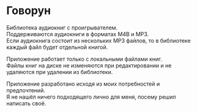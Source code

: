 # Говорун
Библиотека аудиокниг с проигрывателем.  
Поддерживаются аудиокниги в форматах M4B и MP3.  
Если аудиокнига состоит из нескольких MP3 файлов, то в библиотеке каждый файл будет отдельной книгой.

Приложение работает только с локальными файлами книг.  
Файлы книг на диске не изменяются при редактировании и не удаляются при удалении из библиотеки.

Приложение разработано исходя из моих потребностей и предпочтений.  
Я не нашёл ничего подходящего лично для меня, посему решил написать своё.
